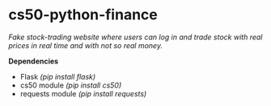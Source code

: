 # cs50-python-finance
*Fake stock-trading website where users can log in and trade stock with real prices in real time and with not so real money.*

**Dependencies**
* Flask *(pip install flask)*
* cs50 module *(pip install cs50)*
* requests module *(pip install requests)*
